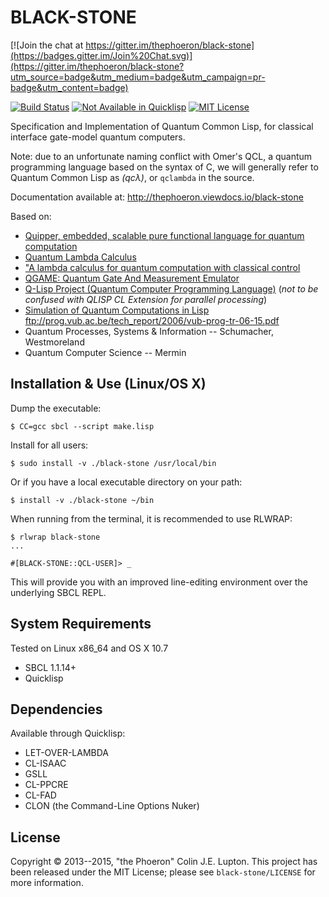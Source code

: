 # BLACK-STONE

[![Join the chat at https://gitter.im/thephoeron/black-stone](https://badges.gitter.im/Join%20Chat.svg)](https://gitter.im/thephoeron/black-stone?utm_source=badge&utm_medium=badge&utm_campaign=pr-badge&utm_content=badge)

[![Build Status](https://travis-ci.org/thephoeron/black-stone.svg)](https://travis-ci.org/thephoeron/black-stone)
[![Not Available in Quicklisp](https://img.shields.io/badge/quicklisp-not%20available-red.svg)](https://quicklisp.org/)
[![MIT License](https://img.shields.io/badge/license-MIT-blue.svg)](./LICENSE)

Specification and Implementation of Quantum Common Lisp, for classical interface gate-model quantum computers.

Note: due to an unfortunate naming conflict with Omer's QCL, a quantum programming language based on the syntax of C, we will generally refer to Quantum Common Lisp as *(qcλ)*, or `qclambda` in the source.

Documentation available at: http://thephoeron.viewdocs.io/black-stone

Based on:

* [Quipper, embedded, scalable pure functional language for quantum computation](http://www.mathstat.dal.ca/~selinger/quipper/)
* [Quantum Lambda Calculus](http://www.mathstat.dal.ca/~selinger/papers/#qlambdabook)
* ["A lambda calculus for quantum computation with classical control](http://www.mathstat.dal.ca/~selinger/papers/#qlambda)
* [QGAME: Quantum Gate And Measurement Emulator](http://faculty.hampshire.edu/lspector/qgame.html)
* [Q-Lisp Project (Quantum Computer Programming Language)](http://www.schloerconsulting.com/quantum-computer-q-lisp-programming-language) (*not to be confused with QLISP CL Extension for parallel processing*)
* [Simulation of Quantum Computations in Lisp](ftp://prog.vub.ac.be/tech_report/2006/vub-prog-tr-06-15.pdf) ftp://prog.vub.ac.be/tech_report/2006/vub-prog-tr-06-15.pdf
* Quantum Processes, Systems & Information -- Schumacher, Westmoreland
* Quantum Computer Science -- Mermin

Installation & Use (Linux/OS X)
-------------------------------

Dump the executable:

    $ CC=gcc sbcl --script make.lisp

Install for all users:

    $ sudo install -v ./black-stone /usr/local/bin

Or if you have a local executable directory on your path:

    $ install -v ./black-stone ~/bin

When running from the terminal, it is recommended to use RLWRAP:

    $ rlwrap black-stone
    ...

    #[BLACK-STONE::QCL-USER]> _

This will provide you with an improved line-editing environment over the underlying SBCL REPL.

System Requirements
-------------------

Tested on Linux x86_64 and OS X 10.7

* SBCL 1.1.14+
* Quicklisp

Dependencies
------------

Available through Quicklisp:

* LET-OVER-LAMBDA
* CL-ISAAC
* GSLL
* CL-PPCRE
* CL-FAD
* CLON (the Command-Line Options Nuker)

## License

Copyright &copy; 2013--2015, "the Phoeron" Colin J.E. Lupton.  This project has been released under the MIT License; please see `black-stone/LICENSE` for more information.
